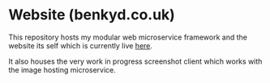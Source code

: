 # Website (benkyd.co.uk)
This repository hosts my modular web microservice framework and the website its self which is currently live [here](https://benkyd.co.uk).

It also houses the very work in progress screenshot client which works with the image hosting microservice.
